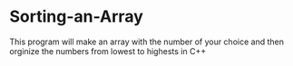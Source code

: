 # Sorting-an-Array

This program will make an array with the number of your choice and then orginize the numbers from lowest to highests in C++
